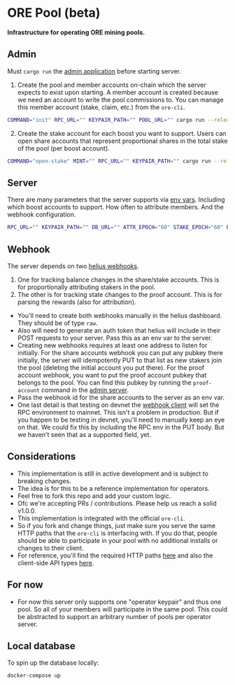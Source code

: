 # ORE Pool (beta)

**Infrastructure for operating ORE mining pools.**

## Admin
Must `cargo run` the [admin application](./admin/src/main.rs) before starting server.

1) Create the pool and member accounts on-chain which the server expects to exist upon starting. A member account is created because we need an account to write the pool commissions to.
You can manage this member account (stake, claim, etc.) from the `ore-cli`.
```sh
COMMAND="init" RPC_URL="" KEYPAIR_PATH="" POOL_URL="" cargo run --release
```
2) Create the stake account for each boost you want to support. Users can open share accounts that represent proportional shares in the total stake of the pool (per boost account).
```sh
COMMAND="open-stake" MINT="" RPC_URL="" KEYPAIR_PATH="" cargo run --release
```

## Server
There are many parameters that the server supports via [env vars](./server/.env.example). 
Including which boost accounts to support. How often to attribute members. And the webhook configuration.
```sh
RPC_URL="" KEYPAIR_PATH="" DB_URL="" ATTR_EPOCH="60" STAKE_EPOCH="60" BOOST_ONE="" HELIUS_API_KEY="" HELIUS_AUTH_TOKEN="" HELIUS_WEBHOOK_ID="" HELIUS_WEBHOOK_URL="http://your-server.com/webhook/share-account" OPERATOR_COMMISSION="" STAKER_COMMISSION="" RUST_LOG=info cargo run --release
```

## Webhook
The server depends on two [helius webhooks](https://docs.helius.dev/webhooks-and-websockets/what-are-webhooks).
1) One for tracking balance changes in the share/stake accounts. This is for proportionally attributing stakers in the pool.
2) The other is for tracking state changes to the proof account. This is for parsing the rewards (also for attribution).
- You'll need to create both webhooks manually in the helius dashboard. They should be of type `raw`.
- Also will need to generate an auth token that helius will include in their POST requests to your server. Pass this as an env var to the server.
- Creating new webhooks requires at least one address to listen for initially. For the share accounts webhook you can put any pubkey there initially,
the server will idempotently PUT to that list as new stakers join the pool (deleting the initial account you put there). For the proof account webhook, you want to put the proof account pubkey that belongs to the pool. You can find this pubkey by running the `proof-account` command in the [admin server](./admin/src/main.rs).
- Pass the webhook id for the share accounts to the server as an env var.
- One last detail is that testing on devnet the [webhook client](./server/src/webhook.rs) will set the RPC environment to mainnet. This isn't a problem in production. But if you happen to be testing in devnet, you'll need to manually keep an eye on that. We could fix this by including the RPC env in the PUT body. But we haven't seen that as a supported field, yet.


## Considerations
- This implementation is still in active development and is subject to breaking changes.
- The idea is for this to be a reference implementation for operators.
- Feel free to fork this repo and add your custom logic.
- Ofc we're accepting PRs / contributions. Please help us reach a solid v1.0.0.
- This implementation is integrated with the official `ore-cli`.
- So if you fork and change things, just make sure you serve the same HTTP paths that the `ore-cli` is interfacing with. If you do that, people should be able to participate in your pool with no additional installs or changes to their client.
- For reference, you'll find the required HTTP paths [here](./server/src/contributor.rs) and also the client-side API types [here](./types/src/lib.rs).

## For now
- For now this server only supports one "operator keypair" and thus one pool. So all of your members will participate in the same pool. This could be abstracted to support an arbitrary number of pools per operator server.

## Local database
To spin up the database locally:
```
docker-compose up
```
